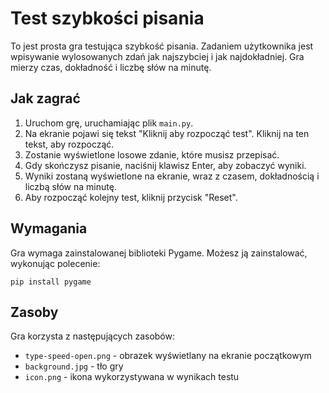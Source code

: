 # Test szybkości pisania

To jest prosta gra testująca szybkość pisania. Zadaniem użytkownika jest wpisywanie wylosowanych zdań jak najszybciej i jak najdokładniej. Gra mierzy czas, dokładność i liczbę słów na minutę.

## Jak zagrać

1. Uruchom grę, uruchamiając plik `main.py`.
2. Na ekranie pojawi się tekst "Kliknij aby rozpocząć test". Kliknij na ten tekst, aby rozpocząć.
3. Zostanie wyświetlone losowe zdanie, które musisz przepisać.
4. Gdy skończysz pisanie, naciśnij klawisz Enter, aby zobaczyć wyniki.
5. Wyniki zostaną wyświetlone na ekranie, wraz z czasem, dokładnością i liczbą słów na minutę.
6. Aby rozpocząć kolejny test, kliknij przycisk "Reset".

## Wymagania

Gra wymaga zainstalowanej biblioteki Pygame. Możesz ją zainstalować, wykonując polecenie:

```
pip install pygame
```

## Zasoby

Gra korzysta z następujących zasobów:

- `type-speed-open.png` - obrazek wyświetlany na ekranie początkowym
- `background.jpg` - tło gry
- `icon.png` - ikona wykorzystywana w wynikach testu
